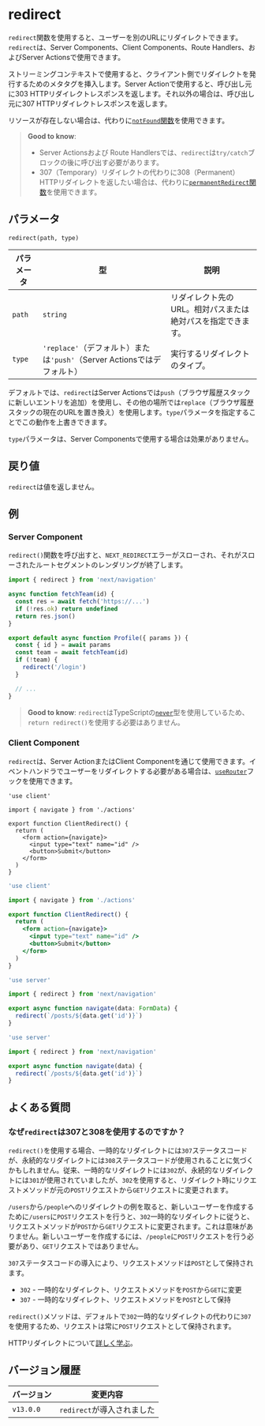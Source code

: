 # redirect

`redirect`関数を使用すると、ユーザーを別のURLにリダイレクトできます。`redirect`は、Server Components、Client Components、Route Handlers、およびServer Actionsで使用できます。

ストリーミングコンテキストで使用すると、クライアント側でリダイレクトを発行するためのメタタグを挿入します。Server Actionで使用すると、呼び出し元に303 HTTPリダイレクトレスポンスを返します。それ以外の場合は、呼び出し元に307 HTTPリダイレクトレスポンスを返します。

リソースが存在しない場合は、代わりに[`notFound`関数](/docs/app/api-reference/functions/not-found)を使用できます。

> **Good to know**:
> - Server Actionsおよび Route Handlersでは、`redirect`は`try/catch`ブロックの後に呼び出す必要があります。
> - 307（Temporary）リダイレクトの代わりに308（Permanent）HTTPリダイレクトを返したい場合は、代わりに[`permanentRedirect`関数](/docs/app/api-reference/functions/permanentRedirect)を使用できます。

## パラメータ

```tsx
redirect(path, type)
```

| パラメータ | 型 | 説明 |
|---------|-----|------|
| `path` | `string` | リダイレクト先のURL。相対パスまたは絶対パスを指定できます。 |
| `type` | `'replace'`（デフォルト）または`'push'`（Server Actionsではデフォルト） | 実行するリダイレクトのタイプ。 |

デフォルトでは、`redirect`はServer Actionsでは`push`（ブラウザ履歴スタックに新しいエントリを追加）を使用し、その他の場所では`replace`（ブラウザ履歴スタックの現在のURLを置き換え）を使用します。`type`パラメータを指定することでこの動作を上書きできます。

`type`パラメータは、Server Componentsで使用する場合は効果がありません。

## 戻り値

`redirect`は値を返しません。

## 例

### Server Component

`redirect()`関数を呼び出すと、`NEXT_REDIRECT`エラーがスローされ、それがスローされたルートセグメントのレンダリングが終了します。

```jsx filename="app/team/[id]/page.js"
import { redirect } from 'next/navigation'

async function fetchTeam(id) {
  const res = await fetch('https://...')
  if (!res.ok) return undefined
  return res.json()
}

export default async function Profile({ params }) {
  const { id } = await params
  const team = await fetchTeam(id)
  if (!team) {
    redirect('/login')
  }

  // ...
}
```

> **Good to know**: `redirect`はTypeScriptの[`never`](https://www.typescriptlang.org/docs/handbook/2/functions.html#never)型を使用しているため、`return redirect()`を使用する必要はありません。

### Client Component

`redirect`は、Server ActionまたはClient Componentを通じて使用できます。イベントハンドラでユーザーをリダイレクトする必要がある場合は、[`useRouter`](/docs/app/api-reference/functions/use-router)フックを使用できます。

```tsx filename="app/client-redirect.tsx" switcher
'use client'

import { navigate } from './actions'

export function ClientRedirect() {
  return (
    <form action={navigate}>
      <input type="text" name="id" />
      <button>Submit</button>
    </form>
  )
}
```

```jsx filename="app/client-redirect.jsx" switcher
'use client'

import { navigate } from './actions'

export function ClientRedirect() {
  return (
    <form action={navigate}>
      <input type="text" name="id" />
      <button>Submit</button>
    </form>
  )
}
```

```ts filename="app/actions.ts" switcher
'use server'

import { redirect } from 'next/navigation'

export async function navigate(data: FormData) {
  redirect(`/posts/${data.get('id')}`)
}
```

```js filename="app/actions.js" switcher
'use server'

import { redirect } from 'next/navigation'

export async function navigate(data) {
  redirect(`/posts/${data.get('id')}`)
}
```

## よくある質問

### なぜ`redirect`は307と308を使用するのですか？

`redirect()`を使用する場合、一時的なリダイレクトには`307`ステータスコードが、永続的なリダイレクトには`308`ステータスコードが使用されることに気づくかもしれません。従来、一時的なリダイレクトには`302`が、永続的なリダイレクトには`301`が使用されていましたが、`302`を使用すると、リダイレクト時にリクエストメソッドが元の`POST`リクエストから`GET`リクエストに変更されます。

`/users`から`/people`へのリダイレクトの例を取ると、新しいユーザーを作成するために`/users`に`POST`リクエストを行うと、`302`一時的なリダイレクトに従うと、リクエストメソッドが`POST`から`GET`リクエストに変更されます。これは意味がありません。新しいユーザーを作成するには、`/people`に`POST`リクエストを行う必要があり、`GET`リクエストではありません。

`307`ステータスコードの導入により、リクエストメソッドは`POST`として保持されます。

- `302` - 一時的なリダイレクト、リクエストメソッドを`POST`から`GET`に変更
- `307` - 一時的なリダイレクト、リクエストメソッドを`POST`として保持

`redirect()`メソッドは、デフォルトで`302`一時的なリダイレクトの代わりに`307`を使用するため、リクエストは常に`POST`リクエストとして保持されます。

HTTPリダイレクトについて[詳しく学ぶ](https://developer.mozilla.org/docs/Web/HTTP/Redirections)。

## バージョン履歴

| バージョン | 変更内容 |
|---------|---------|
| `v13.0.0` | `redirect`が導入されました |
